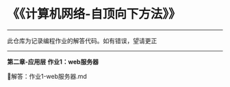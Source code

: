 ﻿# 《《计算机网络-自顶向下方法》》
---

此仓库为记录编程作业的解答代码。如有错误，望请更正

---

**第二章-应用层**
**作业1：web服务器**
	
🚀解答：作业1-web服务器.md
